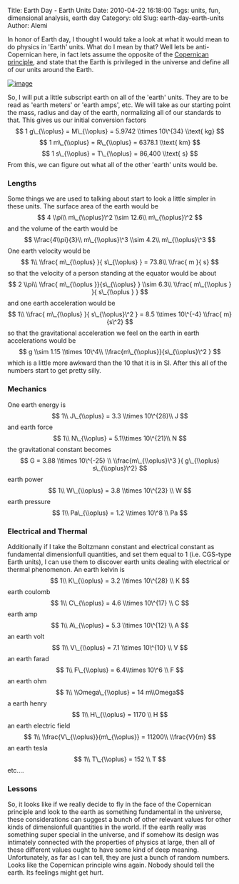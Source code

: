 Title: Earth Day - Earth Units
Date: 2010-04-22 16:18:00
Tags: units, fun, dimensional analysis, earth day
Category: old
Slug: earth-day-earth-units
Author: Alemi


In honor of Earth day, I thought I would take a look at what it would
mean to do physics in 'Earth' units. What do I mean by that? Well lets
be anti-Copernican here, in fact lets assume the opposite of the
[Copernican
principle](http://en.wikipedia.org/wiki/Copernican_principle), and state
that the Earth is privileged in the universe and define all of our units
around the Earth.

[![image](http://3.bp.blogspot.com/_YOjDhtygcuA/S9Cu1nxGXDI/AAAAAAAAAKU/JTtr_QKqdR8/s320/50px-Earth_symbol.svg.png)](http://3.bp.blogspot.com/_YOjDhtygcuA/S9Cu1nxGXDI/AAAAAAAAAKU/JTtr_QKqdR8/s1600/50px-Earth_symbol.svg.png)

So, I will put a little subscript earth on all of the 'earth' units.
They are to be read as 'earth meters' or 'earth amps', etc. We will take
as our starting point the mass, radius and day of the earth, normalizing
all of our standards to that. This gives us our initial conversion
factors $$ 1 g\_{\\oplus} = M\_{\\oplus} = 5.9742 \\times 10\^{34}
\\text{ kg} $$ $$ 1 m\_{\\oplus} = R\_{\\oplus} = 6378.1 \\text{ km} $$
$$ 1 s\_{\\oplus} = T\_{\\oplus} = 86,400 \\text{ s} $$ From this, we
can figure out what all of the other 'earth' units would be.

### Lengths

Some things we are used to talking about start to look a little simpler
in these units. The surface area of the earth would be $$ 4 \\pi\\
m\_{\\oplus}\^2 \\sim 12.6\\ m\_{\\oplus}\^2 $$ and the volume of the
earth would be $$ \\frac{4\\pi}{3}\\ m\_{\\oplus}\^3 \\sim 4.2\\
m\_{\\oplus}\^3 $$ One earth velocity would be $$ 1\\ \\frac{
m\_{\\oplus} }{ s\_{\\oplus} } = 73.8\\ \\frac{ m }{ s} $$ so that the
velocity of a person standing at the equator would be about $$ 2 \\pi\\
\\frac{ m\_{\\oplus }}{s\_{\\oplus} } \\sim 6.3\\ \\frac{ m\_{\\oplus }
}{ s\_{\\oplus } } $$ and one earth acceleration would be $$ 1\\ \\frac{
m\_{\\oplus} }{ s\_{\\oplus}\^2 } = 8.5 \\times 10\^{-4} \\frac{
m}{s\^2} $$ so that the gravitational acceleration we feel on the earth
in earth accelerations would be $$ g \\sim 1.15 \\times 10\^4\\
\\frac{m\_{\\oplus}}{s\_{\\oplus}\^2 } $$ which is a little more awkward
than the 10 that it is in SI. After this all of the numbers start to get
pretty silly.

### Mechanics

One earth energy is $$ 1\\ J\_{\\oplus} = 3.3 \\times 10\^{28}\\ J $$
and earth force $$ 1\\ N\_{\\oplus} = 5.1\\times 10\^{21}\\ N $$ the
gravitational constant becomes $$ G = 3.88 \\times 10\^{-25} \\
\\frac{m\_{\\oplus}\^3 }{ g\_{\\oplus} s\_{\\oplus}\^2} $$ earth power
$$ 1\\ W\_{\\oplus} = 3.8 \\times 10\^{23} \\ W $$ earth pressure $$ 1\\
Pa\_{\\oplus} = 1.2 \\times 10\^8 \\ Pa $$

### Electrical and Thermal

Additionally if I take the Boltzmann constant and electrical constant as
fundamental dimensionfull quantities, and set them equal to 1 (i.e.
CGS-type Earth units), I can use them to discover earth units dealing
with electrical or thermal phenomenon. An earth kelvin is $$ 1\\
K\_{\\oplus} = 3.2 \\times 10\^{28} \\ K $$ earth coulomb $$ 1\\
C\_{\\oplus} = 4.6 \\times 10\^{17} \\ C $$ earth amp $$ 1\\
A\_{\\oplus} = 5.3 \\times 10\^{12} \\ A $$ an earth volt $$ 1\\
V\_{\\oplus} = 7.1 \\times 10\^{10} \\ V $$ an earth farad $$ 1\\
F\_{\\oplus} = 6.4\\times 10\^6 \\ F $$ an earth ohm $$ 1\\
\\Omega\_{\\oplus} = 14 m\\Omega$$ a earth henry $$ 1\\ H\_{\\oplus} =
1170 \\ H $$ an earth electric field $$ 1\\
\\frac{V\_{\\oplus}}{m\_{\\oplus}} = 11200\\ \\frac{V}{m} $$ an earth
tesla $$ 1\\ T\_{\\oplus} = 152 \\ T $$ etc....

### Lessons

So, it looks like if we really decide to fly in the face of the
Copernican principle and look to the earth as something fundamental in
the universe, these considerations can suggest a bunch of other relevant
values for other kinds of dimensionfull quantities in the world. If the
earth really was something super special in the universe, and if somehow
its design was intimately connected with the properties of physics at
large, then all of these different values ought to have some kind of
deep meaning. Unfortunately, as far as I can tell, they are just a bunch
of random numbers. Looks like the Copernican principle wins again.
Nobody should tell the earth. Its feelings might get hurt.
